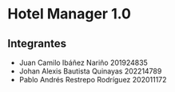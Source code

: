 # Hotel Manager 1.0
## Integrantes

- Juan Camilo Ibáñez Nariño  201924835 
- Johan Alexis Bautista Quinayas  202214789 
- Pablo Andrés Restrepo Rodríguez  202011172
